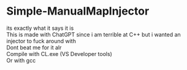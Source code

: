 # Simple-ManualMapInjector
its exactly what it says it is<br>This is made with ChatGPT since i am terrible at C++ but i wanted an injector to fuck around with<br>Dont beat me for it alr<br>
Compile with CL.exe (VS Developer tools)<br>Or with gcc
